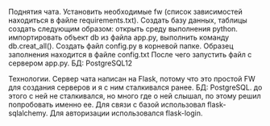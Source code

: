 Поднятия чата. Установить необходимые fw (список зависимостей находиться в файле requirements.txt). Создать базу данных, таблицы создать следующим образом: открыть среду выполнения python. импортировать объект db из файла app.py, выполнить команду db.creat_all(). Создать файл config.py в корневой папке. Образец заполнения находится в файле config.txt После чего запустить файл с сервером app.py.  БД: PostgreSQL12

Технологии. Сервер чата написан на Flask, потому что это простой FW для создания серверов и я с ним сталкивался ранее. БД: PostgreSQL. до этого с ней не сталкивался, но много где о ней слышал, по этому решил попробовать именно ее. Для связи с базой использовал flask-sqlalchemy. Для авторизации использовался flask-login. 
